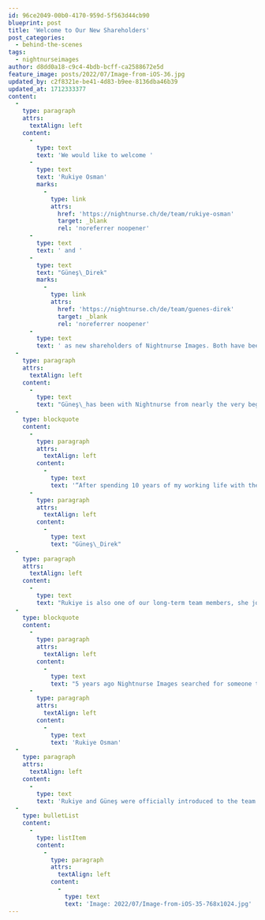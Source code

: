 ```yaml
---
id: 96ce2049-00b0-4170-959d-5f563d44cb90
blueprint: post
title: 'Welcome to Our New Shareholders'
post_categories:
  - behind-the-scenes
tags:
  - nightnurseimages
author: d8dd0a18-c9c4-4bdb-bcff-ca2588672e5d
feature_image: posts/2022/07/Image-from-iOS-36.jpg
updated_by: c2f8321e-be41-4d83-b9ee-8136dba46b39
updated_at: 1712333377
content:
  -
    type: paragraph
    attrs:
      textAlign: left
    content:
      -
        type: text
        text: 'We would like to welcome '
      -
        type: text
        text: 'Rukiye Osman'
        marks:
          -
            type: link
            attrs:
              href: 'https://nightnurse.ch/de/team/rukiye-osman'
              target: _blank
              rel: 'noreferrer noopener'
      -
        type: text
        text: ' and '
      -
        type: text
        text: "Güneş\_Direk"
        marks:
          -
            type: link
            attrs:
              href: 'https://nightnurse.ch/de/team/guenes-direk'
              target: _blank
              rel: 'noreferrer noopener'
      -
        type: text
        text: ' as new shareholders of Nightnurse Images. Both have been with the company for many years.'
  -
    type: paragraph
    attrs:
      textAlign: left
    content:
      -
        type: text
        text: "Güneş\_has been with Nightnurse from nearly the very beginning of the company, supporting the organisation for better or worse in many areas, including and especially during our transition to self-organisation. He has acquired many roles in the process, which now also includes the Shareholder role."
  -
    type: blockquote
    content:
      -
        type: paragraph
        attrs:
          textAlign: left
        content:
          -
            type: text
            text: '“After spending 10 years of my working life with these beautiful people, in an organization that consistently tries to put culture and people first, it was no question for me to own a part of it as soon as I can. I do believe that organisations thrive with self-determination not only in the structure but in ownership as well. I hope that the diversity on the board just like in our team will bring brighter futures for all.”'
      -
        type: paragraph
        attrs:
          textAlign: left
        content:
          -
            type: text
            text: "Güneş\_Direk"
  -
    type: paragraph
    attrs:
      textAlign: left
    content:
      -
        type: text
        text: "Rukiye is also one of our long-term team members, she joined 5 years ago, when the company had just moved to its current location in\_Kreis\_5 at Limmatstrasse 291.\_After the birth of her first child, Rukiye decided to be more mommy than an Architect but still wanted to stay connected with the sector. Regarding her background in economics, she applied for the position of maternity cover as\_Assistant Administration, a position advertised with the name \"Mission\". Rukiye got the job and was quickly asked to\_join permanent as Assistant to the Board. At this time the founders were building up for switching to Holacracy, which happened shortly after. However, this shift meant that Rukiye \"lost\" her role as Assistant to the Board, due to the structure of Holacracy, where there is no board in the traditional sense. Instead, she became our HR specialist and now she is also our new shareholder:"
  -
    type: blockquote
    content:
      -
        type: paragraph
        attrs:
          textAlign: left
        content:
          -
            type: text
            text: "5 years ago Nightnurse Images searched for someone to take over the \"Mission\". After being a part of this wonderful human-friendly team,\_where I was\_always\_appreciated, I believe the \"Mission\" is still not completed. I know the huge steps (technical and organizational), we as an organisation, have taken in the last 5 years, and I believe in the potential we have for the future."
      -
        type: paragraph
        attrs:
          textAlign: left
        content:
          -
            type: text
            text: 'Rukiye Osman'
  -
    type: paragraph
    attrs:
      textAlign: left
    content:
      -
        type: text
        text: 'Rukiye and Güneş were officially introduced to the team as new shareholders on the 12-year birthday of the company the 08.07.22.'
  -
    type: bulletList
    content:
      -
        type: listItem
        content:
          -
            type: paragraph
            attrs:
              textAlign: left
            content:
              -
                type: text
                text: 'Image: 2022/07/Image-from-iOS-35-768x1024.jpg'
---
```

